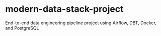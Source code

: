 # modern-data-stack-project
End-to-end data engineering pipeline project using Airflow, DBT, Docker, and PostgreSQL
